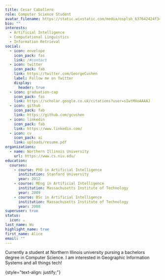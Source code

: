 ```yaml
---
title: Cesar Caballero
role: Computer Science Student
avatar_filename: https://static.wixstatic.com/media/nsplsh_637642424f34507a575067~mv2_d_5688_3713_s_4_2.jpg/v1/crop/x_988,y_0,w_3713,h_3713/fill/w_175,h_175,al_c,q_80,usm_0.66_1.00_0.01,enc_auto/Image%20by%20Markus%20Spiske.jpg
bio: ""
interests:
  - Artificial Intelligence
  - Computational Linguistics
  - Information Retrieval
social:
  - icon: envelope
    icon_pack: fas
    link: /#contact
  - icon: twitter
    icon_pack: fab
    link: https://twitter.com/GeorgeCushen
    label: Follow me on Twitter
    display:
      header: true
  - icon: graduation-cap
    icon_pack: fas
    link: https://scholar.google.co.uk/citations?user=sIwtMXoAAAAJ
  - icon: github
    icon_pack: fab
    link: https://github.com/gcushen
  - icon: linkedin
    icon_pack: fab
    link: https://www.linkedin.com/
  - icon: cv
    icon_pack: ai
    link: uploads/resume.pdf
organizations:
  - name: Northern Illinois University
    url: https://www.cs.niu.edu/
education:
  courses:
    - course: PhD in Artificial Intelligence
      institution: Stanford University
      year: 2012
    - course: MEng in Artificial Intelligence
      institution: Massachusetts Institute of Technology
      year: 2009
    - course: BSc in Artificial Intelligence
      institution: Massachusetts Institute of Technology
      year: 2008
superuser: true
status:
  icon: ☕️
last_name: Wu
highlight_name: true
first_name: Alice
email: ""
---
```

<!--StartFragment-->

Currently a student at Northern Illinois university pursing a bachelors degree in Computer Science. I am interested in Geographic Information Systems and all things tech!

<!--EndFragment-->
{style="text-align: justify;"}